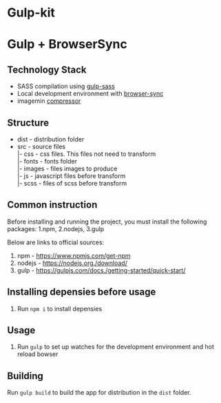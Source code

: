 # Gulp-kit

# Gulp + BrowserSync

## Technology Stack
- SASS compilation using [gulp-sass](https://github.com/dlmanning/gulp-sass)
- Local development environment with [browser-sync](https://www.browsersync.io)
- imagemin [compressor](https://www.npmjs.com/package/gulp-imagemin)


## Structure<br>
- dist 				 - distribution folder<br />
- src				   - source files<br />
    |-	css	   - css files. This files not need to transform<br />
    |-	fonts	 - fonts folder<br />
	  |-	images - files images to produce<br />
	  |-	js		 - javascript files before transform<br />
	  |-	scss	 - files of scss before transform<br />


## Common instruction
Before installing and running the project, you must install the following packages:
1.npm,
2.nodejs,
3.gulp

Below are links to official sources:
1. npm - https://www.npmjs.com/get-npm
2. nodejs - https://nodejs.org./download/
3. gulp - https://gulpjs.com/docs./getting-started/quick-start/


## Installing depensies before usage
1. Run `npm i` to install depensies


## Usage
1. Run `gulp` to set up watches for the development environment and hot reload bowser


## Building
Run `gulp build` to build the app for distribution in the `dist` folder.
